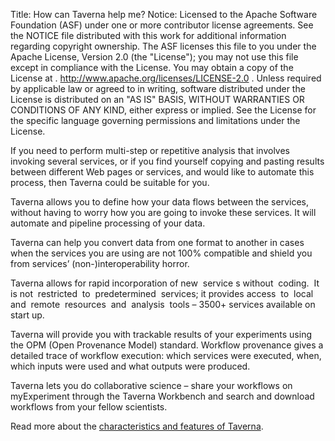 Title:     How can Taverna help me?
Notice:    Licensed to the Apache Software Foundation (ASF) under one
           or more contributor license agreements.  See the NOTICE file
           distributed with this work for additional information
           regarding copyright ownership.  The ASF licenses this file
           to you under the Apache License, Version 2.0 (the
           "License"); you may not use this file except in compliance
           with the License.  You may obtain a copy of the License at
           .
             http://www.apache.org/licenses/LICENSE-2.0
           .
           Unless required by applicable law or agreed to in writing,
           software distributed under the License is distributed on an
           "AS IS" BASIS, WITHOUT WARRANTIES OR CONDITIONS OF ANY
           KIND, either express or implied.  See the License for the
           specific language governing permissions and limitations
           under the License.

If you need to perform multi-step or repetitive analysis that involves invoking several services, 
   or if you find yourself copying and pasting results between different Web pages or services, 
   and would like to automate this process, then Taverna could be suitable for you.

Taverna allows you to define how your data flows between the services, 
   without having to worry how you are going to invoke these services. 
It will automate and pipeline processing of your data.

Taverna can help you convert data from one format to another in cases when the services you are using are not 100% compatible 
   and shield you from services’ (non-)interoperability horror.

Taverna allows for rapid incorporation of  new  service s without  coding.  It is not  restricted  to  predetermined  services; it provides access  to  local  and  remote  resources  and  analysis  tools – 3500+ services available on start up.

Taverna will provide you with trackable results of your experiments using the OPM (Open Provenance Model) standard. Workflow provenance gives a detailed trace of workflow execution: which services were executed, when, which inputs were used and what outputs were produced.

Taverna lets you do collaborative science – share your workflows on myExperiment through the Taverna Workbench and search and download workflows from your fellow scientists.

Read more about the [characteristics and features of Taverna](/introduction/taverna-features).


